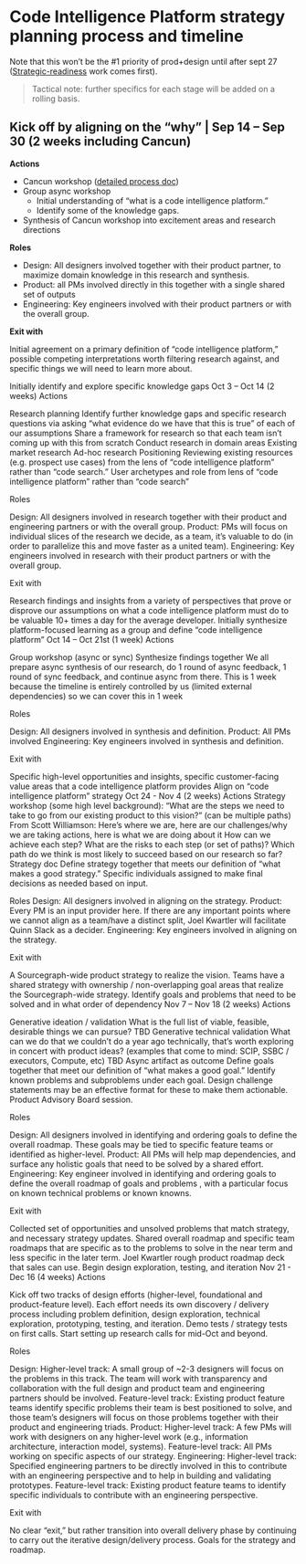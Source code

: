# Code Intelligence Platform strategy planning process and timeline

Note that this won’t be the #1 priority of prod+design until after sept 27 ([Strategic-readiness](../strategic/index.md) work comes first). 

> Tactical note: further specifics for each stage will be added on a rolling basis. 

## Kick off by aligning on the “why” | Sep 14 – Sep 30 (2 weeks including Cancun)

**Actions**

* Cancun workshop ([detailed process doc](https://docs.google.com/document/d/1Wb-YVUjlXNV4yqVtFjvv2-axnyk_7xan84XbwEK3StA/edit?usp=drive_open&ouid=110069214620879702746))
* Group async workshop
    * Initial understanding of “what is a code intelligence platform.”
    * Identify some of the knowledge gaps.
* Synthesis of Cancun workshop into excitement areas and research directions 

**Roles**

* Design: All designers involved together with their product partner, to maximize domain knowledge in this research and synthesis.
* Product: all PMs involved directly in this together with a single shared set of outputs
* Engineering: Key engineers involved with their product partners or with the overall group.

**Exit with** 

Initial agreement on a primary definition of “code intelligence platform,” possible competing interpretations worth filtering research against, and specific things we will need to learn more about.


Initially identify and explore specific knowledge gaps Oct 3 – Oct 14 (2 weeks)
Actions

Research planning
Identify further knowledge gaps and specific research questions via asking “what evidence do we have that this is true” of each of our assumptions
Share a framework for research so that each team isn’t coming up with this from scratch
Conduct research in domain areas
Existing market research
Ad-hoc research
Positioning
Reviewing existing resources (e.g. prospect use cases) from the lens of “code intelligence platform” rather than “code search.”
User archetypes and role from lens of “code intelligence platform” rather than “code search”

Roles

Design: All designers involved in research together with their product and engineering partners or with the overall group.
Product: PMs will focus on individual slices of the research we decide, as a team, it’s valuable to do (in order to parallelize this and move faster as a united team).
Engineering: Key engineers involved in research with their product partners or with the overall group.

Exit with 

Research findings and insights from a variety of perspectives that prove or disprove our assumptions on what a code intelligence platform must do to be valuable 10+ times a day for the average developer.
Initially synthesize platform-focused learning as a group and define “code intelligence platform” Oct 14 – Oct 21st (1 week)
Actions

Group workshop (async or sync)
Synthesize findings together
We all prepare async synthesis of our research, do 1 round of async feedback, 1 round of sync feedback, and continue async from there. 
This is 1 week because the timeline is entirely controlled by us (limited external dependencies) so we can cover this in 1 week 

Roles

Design: All designers involved in synthesis and definition.
Product: All PMs involved
Engineering: Key engineers involved in synthesis and definition.

Exit with 

Specific high-level opportunities and insights, specific customer-facing value areas that a code intelligence platform provides
Align on “code intelligence platform” strategy Oct 24 - Nov 4 (2 weeks)
Actions
Strategy workshop (some high level background): 
“What are the steps we need to take to go from our existing product to this vision?” 
(can be multiple paths)
From Scott Williamson: Here’s where we are, here are our challenges/why we are taking actions, here is what we are doing about it
How can we achieve each step? What are the risks to each step (or set of paths)? 
Which path do we think is most likely to succeed based on our research so far? 
Strategy doc
Define strategy together that meets our definition of “what makes a good strategy.”
Specific individuals assigned to make final decisions as needed based on input.

Roles
Design: All designers involved in aligning on the strategy.
Product: Every PM is an input provider here. If there are any important points where we cannot align as a team/have a distinct split, Joel Kwartler will facilitate Quinn Slack as a decider.
Engineering: Key engineers involved in aligning on the strategy.

Exit with

A Sourcegraph-wide product strategy to realize the vision. Teams have a shared strategy with ownership / non-overlapping goal areas that realize the Sourcegraph-wide strategy.
Identify goals and problems that need to be solved and in what order of dependency Nov 7 – Nov 18 (2 weeks)
Actions

Generative ideation / validation 
What is the full list of viable, feasible, desirable things we can pursue? 
TBD
Generative technical validation 
What can we do that we couldn’t do a year ago technically, that’s worth exploring in concert with product ideas? (examples that come to mind: SCIP, SSBC / executors, Compute, etc)
TBD
Async artifact as outcome
Define goals together that meet our definition of “what makes a good goal.”
Identify known problems and subproblems under each goal. Design challenge statements may be an effective format for these to make them actionable.
Product Advisory Board session.

Roles

Design: All designers involved in identifying and ordering goals to define the overall roadmap. These goals may be tied to specific feature teams or identified as higher-level.
Product: All PMs will help map dependencies, and surface any holistic goals that need to be solved by a shared effort. 
Engineering: Key engineer involved in identifying and ordering goals to define the overall roadmap of goals and problems , with a particular focus on known technical problems or known knowns.

Exit with

Collected set of opportunities and unsolved problems that match strategy, and necessary strategy updates. Shared overall roadmap and specific team roadmaps that are specific as to the problems to solve in the near term and less specific in the later term.
Joel Kwartler rough product roadmap deck that sales can use. 
Begin design exploration, testing, and iteration Nov 21 - Dec 16 (4 weeks)
Actions

Kick off two tracks of design efforts (higher-level, foundational and product-feature level). 
Each effort needs its own discovery / delivery process including problem definition, design exploration, technical exploration, prototyping, testing, and iteration.
Demo tests / strategy tests on first calls.
Start setting up research calls for mid-Oct and beyond.

Roles

Design:
Higher-level track: A small group of ~2-3 designers will focus on the problems in this track. The team will work with transparency and collaboration with the full design and product team and engineering partners should be involved.
Feature-level track: Existing product feature teams identify specific problems their team is best positioned to solve, and those team’s designers will focus on those problems together with their product and engineering triads.
Product:
Higher-level track: A few PMs will work with designers on any higher-level work (e.g., information architecture, interaction model, systems).
Feature-level track: All PMs working on specific aspects of our strategy.
Engineering: 
Higher-level track: Specified engineering partners to be directly involved in this to contribute with an engineering perspective and to help in building and validating prototypes.
Feature-level track: Existing product feature teams to identify specific individuals to contribute with an engineering perspective.

Exit with

No clear “exit,” but rather transition into overall delivery phase by continuing to carry out the iterative design/delivery process. Goals for the strategy and roadmap. 
